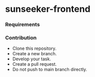 # sunseeker-frontend


### Requirements


### Contribution

- Clone this repository.
- Create a new branch.
- Develop your task.
- Create a pull request.
- Do not push to main branch directly.
